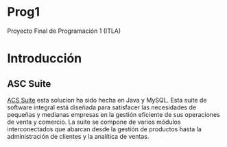 # Prog1
Proyecto Final de Programación 1 (ITLA)
# Introducción
## ASC Suite
[ACS Suite](https://github.com/Deyf3r/Prog1.git "ACS Suite") esta solucion ha sido hecha en Java y MySQL. Esta suite de software integral está diseñada para satisfacer las necesidades de pequeñas y medianas empresas en la gestión eficiente de sus operaciones de venta y comercio. La suite se compone de varios módulos interconectados que abarcan desde la gestión de productos hasta la administración de clientes y la analítica de ventas.
